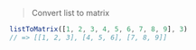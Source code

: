 > Convert list to matrix

```js
listToMatrix([1, 2, 3, 4, 5, 6, 7, 8, 9], 3)
// => [[1, 2, 3], [4, 5, 6], [7, 8, 9]]
```
